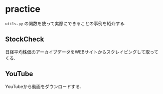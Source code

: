 # practice
`utils.py` の関数を使って実際にできることの事例を紹介する.

## StockCheck
日経平均株価のアーカイブデータをWEBサイトからスクレイピングして取ってくる.

## YouTube
YouTubeから動画をダウンロードする.